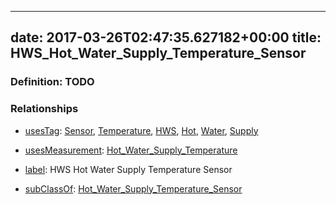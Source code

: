 
---
date: 2017-03-26T02:47:35.627182+00:00
title: HWS_Hot_Water_Supply_Temperature_Sensor
---
### Definition: TODO

### Relationships

* [usesTag](https://brickschema.org/schema/1.0/BrickFrame#usesTag): [Sensor](https://brickschema.org/schema/1.0/BrickTag#Sensor), [Temperature](https://brickschema.org/schema/1.0/BrickTag#Temperature), [HWS](https://brickschema.org/schema/1.0/BrickTag#HWS), [Hot](https://brickschema.org/schema/1.0/BrickTag#Hot), [Water](https://brickschema.org/schema/1.0/BrickTag#Water), [Supply](https://brickschema.org/schema/1.0/BrickTag#Supply)

* [usesMeasurement](https://brickschema.org/schema/1.0/BrickFrame#usesMeasurement): [Hot_Water_Supply_Temperature](https://brickschema.org/schema/1.0/Brick#Hot_Water_Supply_Temperature)

* [label](http://www.w3.org/2000/01/rdf-schema#label): HWS Hot Water Supply Temperature Sensor

* [subClassOf](http://www.w3.org/2000/01/rdf-schema#subClassOf): [Hot_Water_Supply_Temperature_Sensor](https://brickschema.org/schema/1.0/Brick#Hot_Water_Supply_Temperature_Sensor)
